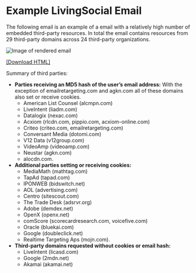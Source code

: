 Example LivingSocial Email
==========================

The following email is an example of a email with a relatively high number of
embedded third-party resources. In total the email contains resources from 29
third-party domains across 24 third-party organizations.

![Image of rendered email](/living_social_email_rendered.png?raw=true)

[[Download HTML]](https://github.com/citp/email_tracking/blob/master/example_email/living_social_1492521826493.html)

Summary of third parties:
* **Parties receiving an MD5 hash of the user’s email address:**
    With the exception of emailretargeting.com and agkn.com all of these
    domains also set or receive cookies.
  * American List Counsel (alcmpn.com)
  * LiveIntent (liadm.com)
  * Datalogix (nexac.com)
  * Acxiom (rlcdn.com, pippio.com, acxiom-online.com)
  * Criteo (criteo.com, emailretargeting.com)
  * Conversant Media (dotomi.com)
  * V12 Data (v12group.com)
  * VideoAmp (videoamp.com)
  * Neustar (agkn.com)
  * alocdn.com.
* **Additional parties setting or receiving cookies:**
  * MediaMath (mathtag.com)
  * TapAd (tapad.com)
  * IPONWEB (bidswitch.net)
  * AOL (advertising.com)
  * Centro (sitescout.com)
  * The Trade Desk (adsrvr.org)
  * Adobe (demdex.net)
  * OpenX (openx.net)
  * comScore (scorecardresearch.com, voicefive.com)
  * Oracle (bluekai.com)
  * Google (doubleclick.net)
  * Realtime Targeting Aps (mojn.com).
* **Third-party domains requested without cookies or email hash:**
  * LiveIntent (licasd.com)
  * Google (2mdn.net)
  * Akamai (akamai.net)
